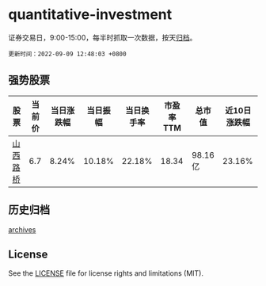 # quantitative-investment

证券交易日，9:00-15:00，每半时抓取一次数据，按天[归档](archives)。

`更新时间：2022-09-09 12:48:03 +0800`

## 强势股票

|股票|当前价|当日涨跌幅|当日振幅|当日换手率|市盈率TTM|总市值|近10日涨跌幅|
|----|----|----|----|----|----|----|----|
|[山西路桥](https://xueqiu.com/S/SZ000755)|6.7|8.24%|10.18%|22.18%|18.34|98.16亿|23.16%|

## 历史归档

[archives](archives)

## License

See the [LICENSE](LICENSE) file for license rights and limitations (MIT).